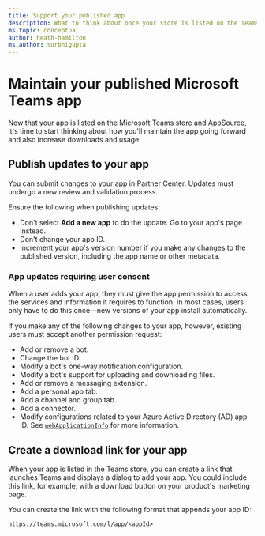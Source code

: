 ```yaml
---
title: Support your published app
description: What to think about once your store is listed on the Teams store and AppSource.
ms.topic: conceptual
author: heath-hamilton
ms.author: surbhigupta
---
```

# Maintain your published Microsoft Teams app

Now that your app is listed on the Microsoft Teams store and AppSource, it's time to start thinking about how you'll maintain the app going forward and also increase downloads and usage.

## Publish updates to your app

You can submit changes to your app in Partner Center. Updates must undergo a new review and validation process.

Ensure the following when publishing updates:

* Don't select **Add a new app** to do the update. Go to your app's page instead.
* Don't change your app ID.
* Increment your app's version number if you make any changes to the published version, including the app name or other metadata.

### App updates requiring user consent

When a user adds your app, they must give the app permission to access the services and information it requires to function. In most cases, users only have to do this once&#8212;new versions of your app install automatically.

If you make any of the following changes to your app, however, existing users must accept another permission request:

* Add or remove a bot.
* Change the bot ID.
* Modify a bot's one-way notification configuration.
* Modify a bot's support for uploading and downloading files.
* Add or remove a messaging extension.
* Add a personal app tab.
* Add a channel and group tab.
* Add a connector.
* Modify configurations related to your Azure Active Directory (AD) app ID. See [`webApplicationInfo`](~/resources/schema/manifest-schema.md#webapplicationinfo) for more information.

## Create a download link for your app

When your app is listed in the Teams store, you can create a link that launches Teams and displays a dialog to add your app. You could include this link, for example, with a download button on your product's marketing page.

You can create the link with the following format that appends your app ID:

```
https://teams.microsoft.com/l/app/<appId>
```
